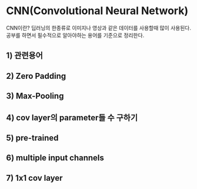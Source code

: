


# CNN(Convolutional Neural Network)
CNN이란? 딥러닝의 한종류로 이미지나 영상과 같은 데이터를 사용할때 많이 사용된다. 공부를 하면서 필수적으로 알아야하는 용어를 기준으로 정리한다.
## 1) 관련용어
## 2) Zero Padding
## 3) Max-Pooling
## 4) cov layer의 parameter들 수 구하기
## 5) pre-trained
## 6) multiple input channels
## 7) 1x1 cov layer


<!--stackedit_data:
eyJoaXN0b3J5IjpbMTg4NjE2MDU5N119
-->